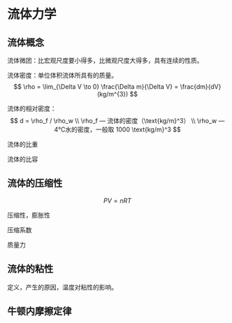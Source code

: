 # 流体力学

## 流体概念

流体微团：比宏观尺度要小得多，比微观尺度大得多，具有连续的性质。

流体密度：单位体积流体所具有的质量。
$$
\rho = \lim_{\Delta V \to 0} \frac{\Delta m}{\Delta V} = \frac{dm}{dV} (kg/m^{3})
$$


流体的相对密度：
$$
d = \rho_f / \rho_w
\\
\rho_f — 流体的密度（\text{kg/m}^3）
\\
\rho_w — 4℃水的密度，一般取 1000 \text{kg/m}^3
$$


流体的比重

流体的比容



## 流体的压缩性


$$
PV = nRT
$$


压缩性，膨胀性

压缩系数

质量力

## 流体的粘性

定义，产生的原因，温度对粘性的影响。

## 牛顿内摩擦定律



